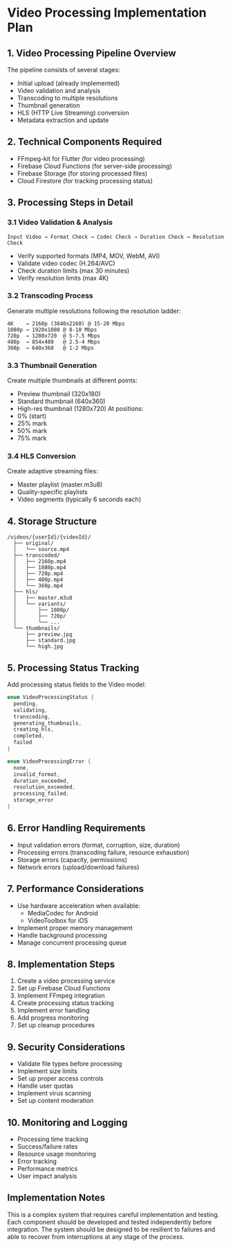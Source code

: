 # Video Processing Implementation Plan

## 1. Video Processing Pipeline Overview
The pipeline consists of several stages:
- Initial upload (already implemented)
- Video validation and analysis
- Transcoding to multiple resolutions
- Thumbnail generation
- HLS (HTTP Live Streaming) conversion
- Metadata extraction and update

## 2. Technical Components Required
- FFmpeg-kit for Flutter (for video processing)
- Firebase Cloud Functions (for server-side processing)
- Firebase Storage (for storing processed files)
- Cloud Firestore (for tracking processing status)

## 3. Processing Steps in Detail

### 3.1 Video Validation & Analysis
```
Input Video → Format Check → Codec Check → Duration Check → Resolution Check
```
- Verify supported formats (MP4, MOV, WebM, AVI)
- Validate video codec (H.264/AVC)
- Check duration limits (max 30 minutes)
- Verify resolution limits (max 4K)

### 3.2 Transcoding Process
Generate multiple resolutions following the resolution ladder:
```
4K    → 2160p (3840x2160) @ 15-20 Mbps
1080p → 1920x1080 @ 8-10 Mbps
720p  → 1280x720  @ 5-7.5 Mbps
480p  → 854x480   @ 2.5-4 Mbps
360p  → 640x360   @ 1-2 Mbps
```

### 3.3 Thumbnail Generation
Create multiple thumbnails at different points:
- Preview thumbnail (320x180)
- Standard thumbnail (640x360)
- High-res thumbnail (1280x720)
At positions:
- 0% (start)
- 25% mark
- 50% mark
- 75% mark

### 3.4 HLS Conversion
Create adaptive streaming files:
- Master playlist (master.m3u8)
- Quality-specific playlists
- Video segments (typically 6 seconds each)

## 4. Storage Structure
```
/videos/{userId}/{videoId}/
  ├── original/
  │   └── source.mp4
  ├── transcoded/
  │   ├── 2160p.mp4
  │   ├── 1080p.mp4
  │   ├── 720p.mp4
  │   ├── 480p.mp4
  │   └── 360p.mp4
  ├── hls/
  │   ├── master.m3u8
  │   └── variants/
  │       ├── 1080p/
  │       ├── 720p/
  │       └── ...
  └── thumbnails/
      ├── preview.jpg
      ├── standard.jpg
      └── high.jpg
```

## 5. Processing Status Tracking
Add processing status fields to the Video model:
```dart
enum VideoProcessingStatus {
  pending,
  validating,
  transcoding,
  generating_thumbnails,
  creating_hls,
  completed,
  failed
}

enum VideoProcessingError {
  none,
  invalid_format,
  duration_exceeded,
  resolution_exceeded,
  processing_failed,
  storage_error
}
```

## 6. Error Handling Requirements
- Input validation errors (format, corruption, size, duration)
- Processing errors (transcoding failure, resource exhaustion)
- Storage errors (capacity, permissions)
- Network errors (upload/download failures)

## 7. Performance Considerations
- Use hardware acceleration when available:
  - MediaCodec for Android
  - VideoToolbox for iOS
- Implement proper memory management
- Handle background processing
- Manage concurrent processing queue

## 8. Implementation Steps
1. Create a video processing service
2. Set up Firebase Cloud Functions
3. Implement FFmpeg integration
4. Create processing status tracking
5. Implement error handling
6. Add progress monitoring
7. Set up cleanup procedures

## 9. Security Considerations
- Validate file types before processing
- Implement size limits
- Set up proper access controls
- Handle user quotas
- Implement virus scanning
- Set up content moderation

## 10. Monitoring and Logging
- Processing time tracking
- Success/failure rates
- Resource usage monitoring
- Error tracking
- Performance metrics
- User impact analysis

## Implementation Notes
This is a complex system that requires careful implementation and testing. Each component should be developed and tested independently before integration. The system should be designed to be resilient to failures and able to recover from interruptions at any stage of the process. 